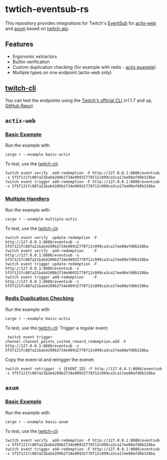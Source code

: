 # twtich-eventsub-rs

This repository provides integrations for Twitch's [EventSub](https://dev.twitch.tv/docs/eventsub)
for [actix-web](https://actix.rs/) and [axum](https://docs.rs/axum) based on [twitch-api](https://docs.rs/twitch_api2).

## Features

- Ergonomic extractors
- Builtin verification
- Custom duplication checking (for example with redis - [actix example](actix-web-eventsub/examples/redis_actix.rs))
- Multiple types on one endpoint (actix-web only)

## [twitch-cli]

You can test the endpoints using the [Twitch's official CLI](https://dev.twitch.tv/docs/cli) (v1.1.7 and up, [GitHub Repo](https://github.com/twitchdev/twitch-cli)).

## `actix-web`

### [**Basic Example**](actix-web-eventsub/examples/basic_actix.rs)

Run the example with

```
cargo r --example basic-actix
```

To test, use the [twitch-cli](#twitch-cli):

```
twitch event verify  add-redemption -F http://127.0.0.1:8080/eventsub -s 5f5f121fc807a21bab4209b2f34e90932778f12c099ca3ca17ee00afd0b328ba
twitch event trigger add-redemption -F http://127.0.0.1:8080/eventsub -s 5f5f121fc807a21bab4209b2f34e90932778f12c099ca3ca17ee00afd0b328ba
```

### [**Multiple Handlers**](actix-web-eventsub/examples/multiple_actix.rs)

Run the example with

```
cargo r --example multiple-actix
```

To test, use the [twitch-cli](#twitch-cli):

```
twitch event verify  update-redemption -F http://127.0.0.1:8080/eventsub -s 5f5f121fc807a21bab4209b2f34e90932778f12c099ca3ca17ee00afd0b328ba
twitch event verify  add-redemption    -F http://127.0.0.1:8080/eventsub -s 5f5f121fc807a21bab4209b2f34e90932778f12c099ca3ca17ee00afd0b328ba
twitch event trigger update-redemption -F http://127.0.0.1:8080/eventsub -s 5f5f121fc807a21bab4209b2f34e90932778f12c099ca3ca17ee00afd0b328ba
twitch event trigger add-redemption    -F http://127.0.0.1:8080/eventsub -s 5f5f121fc807a21bab4209b2f34e90932778f12c099ca3ca17ee00afd0b328ba
```

### [**Redis Duplication Checking**](actix-web-eventsub/examples/redis_actix.rs)

Run the example with

```
cargo r --example basic-actix
```

To test, use the [twitch-cli](#twitch-cli):
Trigger a regular event:

```
 twitch event trigger channel.channel_points_custom_reward_redemption.add -F http://127.0.0.1:8080/eventsub -s 5f5f121fc807a21bab4209b2f34e90932778f12c099ca3ca17ee00afd0b328ba
```

Copy the event-id and retrigger the evenet:

```
twitch event retrigger -i {EVENT_ID} -F http://127.0.0.1:8080/eventsub -s 5f5f121fc807a21bab4209b2f34e90932778f12c099ca3ca17ee00afd0b328ba
```

## `axum`

### [**Basic Example**](axum-eventsub/examples/basic_axum.rs)

Run the example with

```
cargo r --example basic-axum
```

To test, use the [twitch-cli](#twitch-cli):

```
twitch event verify  add-redemption -F http://127.0.0.1:8080/eventsub -s 5f5f121fc807a21bab4209b2f34e90932778f12c099ca3ca17ee00afd0b328ba
twitch event trigger add-redemption -F http://127.0.0.1:8080/eventsub -s 5f5f121fc807a21bab4209b2f34e90932778f12c099ca3ca17ee00afd0b328ba
```

[twitch-cli]: https://dev.twitch.tv/docs/cli
